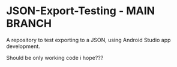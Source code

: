# JSON-Export-Testing - MAIN BRANCH
A repository to test exporting to a JSON, using Android Studio app development.

Should be only working code i hope???

